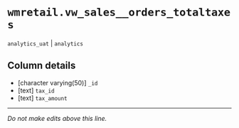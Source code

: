 # `wmretail.vw_sales__orders_totaltaxes`
`analytics_uat` | `analytics`

## Column details
* [character varying(50)] `_id`
* [text]      `tax_id`
* [text]      `tax_amount`

-------------------------------------------------------------------------------
*Do not make edits above this line.*
